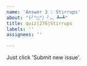 ```yaml
---
name: 'Answer 3 : Stirrups'
about: "(╯°□°）╯︵ ┻━┻"
title: quiz|276|Stirrups
labels: ''
assignees: ''

---
```


Just click 'Submit new issue'.
